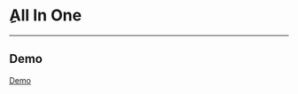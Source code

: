 <h1>ِAll In One</h1>
<hr>
<h2>Demo</h2>
<a href="https://youssef-sayed-allinone.infinityfreeapp.com/">Demo</a>
